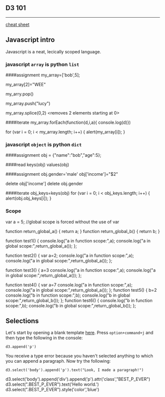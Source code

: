 D3 101
---------
---------
[cheat sheet](https://github.com/alignedleft/strata-d3-tutorial/blob/master/d3%20Cheat%20Sheet.pdf)

## Javascript intro
Javascript is a neat, lecically scoped language.

### javascript `array` is python `list`

####assignment
my_array=['bob',5];

my_array[2]="WEE"

my_arry.pop() <removes the last element>

my_array.push("lucy") <adds element to last>

my_array.splice(0,2) <removes 2 elements starting at 0>


####iterate
my_array.forEach(function(d,i,a){ console.log(d)})

for (var i = 0; i < my_array.length; i++) {
    alert(my_array[i]);
}

### javascript `object` is python `dict`

####assignment
obj = {"name":"bob","age":5};

####read
keys(obj)
values(obj)

####assignment
obj.gender='male'
obj['income']="$2"

delete obj['income'] 
delete obj.gender

####iterate
obj_keys=keys(obj)
for (var i = 0; i < obj_keys.length; i++) {
    alert(obj.obj_keys[i]);
}

### Scope
var a = 5; //global scope is forced without the use of var

function return_global_a() {
    return a;
}
function return_global_b() {
    return b;
}

function test1() {
    console.log("a in function scope:",a);
    console.log("a in global scope:",return_global_a());
};

function test2() {
    var a=2;
    console.log("a in function scope:",a);
    console.log("a in global scope:",return_global_a());
};

function test3() {
    a=3
    console.log("a in function scope:",a);
    console.log("a in global scope:",return_global_a());
};

function test4() {
    var a=7
    console.log("a in function scope:",a);
    console.log("a in global scope:",return_global_a());
};
function test5() {
    b=2
    console.log("b in function scope:",b);
    console.log("b in global scope:",return_global_b());
};
function test6() {
    console.log("b in function scope:",b);
    console.log("b in global scope:",return_global_b());
};


## Selections
Let's start by opening a blank template [here](http://data-science-6.gnip.com/~blehman/hello-d3.html). Press `option+command+j` and then type the following in the console:

`d3.append('p')` 

You receive a type error because you haven't selected anything to which you can append a paragraph. Now try the following:

`d3.select('body').append('p').text("Look, I made a paragraph!")`

d3.select('body').append('div').append('p').attr('class',"BEST_P_EVER")
d3.select(".BEST_P_EVER").text('Hello world.')
d3.select(".BEST_P_EVER").style('color','blue') <style overides css style>


Selections are arrays.

\#foo        // `<any id="foo">`  
foo         // `<foo>`  
.foo        // `<any class="foo">`  
[foo=bar]   // `<any foo="bar">`   
foo bar     // `<foo><bar></foo>`  
foo.bar     // `<foo class="bar">`  
foo\#bar     // `<foo id="bar">`  

Chaining can simplify code. 

## Data

## Scales & Axes

## Shapes

